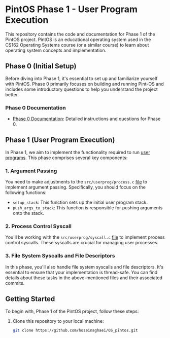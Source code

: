 # PintOS Phase 1 - User Program Execution

This repository contains the code and documentation for Phase 1 of the PintOS project. PintOS is an educational operating system used in the CS162 Operating Systems course (or a similar course) to learn about operating system concepts and implementation.

## Phase 0 (Initial Setup)

Before diving into Phase 1, it's essential to set up and familiarize yourself with PintOS. Phase 0 primarily focuses on building and running Pint-OS and includes some introductory questions to help you understand the project better.

### Phase 0 Documentation
- [Phase 0 Documentation](https://github.com/hoseinaghaei/OS_pintos/blob/phase01/proj0-intro.pdf): Detailed instructions and questions for Phase 0.

## Phase 1 (User Program Execution)

In Phase 1, we aim to implement the functionality required to run [user programs](https://github.com/hoseinaghaei/OS_pintos/blob/phase01/proj1-userprog.pdf). This phase comprises several key components:

### 1. Argument Passing

You need to make adjustments to the `src/userprog/process.c` [file](https://github.com/hoseinaghaei/OS_pintos/blob/phase01/src/userprog/process.c) to implement argument passing. Specifically, you should focus on the following functions:
- `setup_stack`: This function sets up the initial user program stack.
- `push_args_to_stack`: This function is responsible for pushing arguments onto the stack.

### 2. Process Control Syscall

You'll be working with the `src/userprog/syscall.c` [file](https://github.com/hoseinaghaei/OS_pintos/blob/phase01/src/userprog/syscall.c) to implement process control syscalls. These syscalls are crucial for managing user processes.

### 3. File System Syscalls and File Descriptors

In this phase, you'll also handle file system syscalls and file descriptors. It's essential to ensure that your implementation is thread-safe. You can find details about these tasks in the above-mentioned files and their associated commits.

## Getting Started

To begin with, Phase 1 of the PintOS project, follow these steps:

1. Clone this repository to your local machine:

   ```bash
   git clone https://github.com/hoseinaghaei/OS_pintos.git
